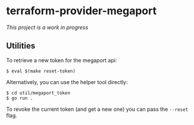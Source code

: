 # terraform-provider-megaport

*This project is a work in progress*

## Utilities

To retrieve a new token for the megaport api:
```
$ eval $(make reset-token)
```

Alternatively, you can use the helper tool directly:
```
$ cd util/megaport_token
$ go run .
```
To revoke the current token (and get a new one) you can pass the `--reset` flag.

